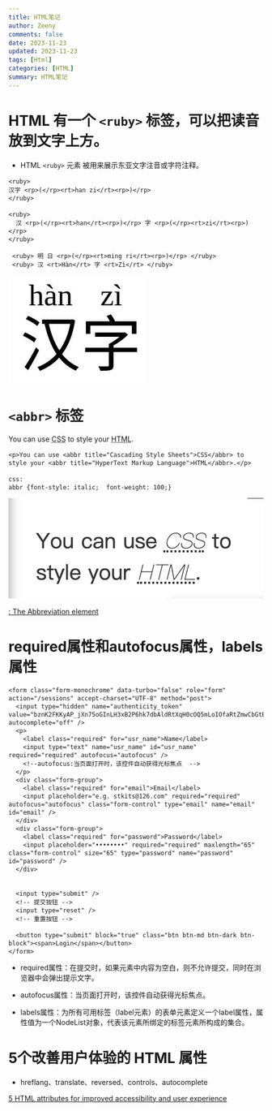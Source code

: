 ```yaml
---
title: HTML笔记
author: Zeeny
comments: false
date: 2023-11-23
updated: 2023-11-23
tags: [Html]
categories: [HTML]
summary: HTML笔记
---
```


# HTML 有一个 `<ruby>` 标签，可以把读音放到文字上方。

* HTML `<ruby>` 元素 被用来展示东亚文字注音或字符注释。

```
<ruby>
汉字 <rp>(</rp><rt>han zi</rt><rp>)</rp>
</ruby>

<ruby>
  汉 <rp>(</rp><rt>han</rt><rp>)</rp> 字 <rp>(</rp><rt>zi</rt><rp>)</rp>
</ruby>

 <ruby> 明 日 <rp>(</rp><rt>ming ri</rt><rp>)</rp> </ruby>
 <ruby> 汉 <rt>Hàn</rt> 字 <rt>Zì</rt> </ruby>
```
![alt text](html-hanzi-image.png)


# `<abbr>` 标签

<p>You can use <abbr title="Cascading Style Sheets">CSS</abbr> to style your <abbr title="HyperText Markup Language">HTML</abbr>.</p>

```
<p>You can use <abbr title="Cascading Style Sheets">CSS</abbr> to style your <abbr title="HyperText Markup Language">HTML</abbr>.</p>

css: 
abbr {font-style: italic;  font-weight: 100;}
```

![alt text](html-abbr-image.png)

[<abbr>: The Abbreviation element](https://developer.mozilla.org/en-US/docs/Web/HTML/Element/abbr)


# required属性和autofocus属性，labels属性

```
<form class="form-monochrome" data-turbo="false" role="form" action="/sessions" accept-charset="UTF-8" method="post">
  <input type="hidden" name="authenticity_token" value="bznK2FKKyAP_jXn75oGInLH3xB2P6hk7dbAldRtXqH0cOQ5mLoIOfaRtZmwCbGtEunirxlHLUNIzBuZcQcThYg" autocomplete="off" />
  <p>
    <label class="required" for="usr_name">Name</label>
    <input type="text" name="usr_name" id="usr_name" required="required" autofocus="autofocus" />
    <!--autofocus:当页面打开时，该控件自动获得光标焦点  -->
  </p>
  <div class="form-group">
    <label class="required" for="email">Email</label>
    <input placeholder="e.g. stkits@126.com" required="required" autofocus="autofocus" class="form-control" type="email" name="email" id="email" />
  </div>
  <div class="form-group">
    <label class="required" for="password">Password</label>
    <input placeholder="••••••••" required="required" maxlength="65" class="form-control" size="65" type="password" name="password" id="password" />
  </div>


  <input type="submit" />
  <!-- 提交按钮 -->
  <input type="reset" />
  <!-- 重置按钮 -->

  <button type="submit" block="true" class="btn btn-md btn-dark btn-block"><span>Login</span></button>
</form>
```

* required属性：在提交时，如果元素中内容为空白，则不允许提交，同时在浏览器中会弹出提示文字。

* autofocus属性：当页面打开时，该控件自动获得光标焦点。

* labels属性：为所有可用标签（label元素）的表单元素定义一个label属性，属性值为一个NodeList对象，代表该元素所绑定的标签元素所构成的集合。


# 5个改善用户体验的 HTML 属性

* hreflang、translate、reversed、controls、autocomplete

[5 HTML attributes for improved accessibility and user experience](https://www.htmhell.dev/adventcalendar/2023/4/)
